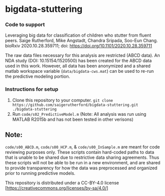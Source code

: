 # bigdata-stuttering

### Code to support

Leveraging big data for classification of children who stutter from fluent peers. Saige Rutherford, Mike Angstadt, Chandra Sripada, Soo-Eun Chang. bioRxiv 2020.10.28.359711; doi: https://doi.org/10.1101/2020.10.28.359711

The raw data files necessary for this analysis are restricted (ABCD data). An NDA study (DOI:	10.15154/1520500) has been created for the ABCD data used in this work. However, all data has been anonymized and a shared matlab workspace variable (`data/bigdata-cws.mat`) can be used to re-run the predictive modeling portion. 

### Instructions for setup

1. Clone this repository to your computer. `git clone https://github.com/saigerutherford/bigdata-stuttering.git ./bigdata-stuttering`
2. Run `code/s02_PredictiveModel.m` (Note: All analysis was run using MATLAB R2015b and has not been tested in other verisons)

## Note:

`code/s00_ABCD.m`, `code/s00_HCP.m`, & `code/s00_InSample.m` are meant for code reviewing purposes only. These scripts contain hard-coded paths to data that is unable to be shared due to restrictive data sharing agreements. Thus these scripts will not be able to be run in a new environment, and are shared to provide transparency for how the data was preprocessed and organized prior to running predictive models. 

This repository is distributed under a CC-BY-4.0 license [https://creativecommons.org/licenses/by-sa/4.0/]
